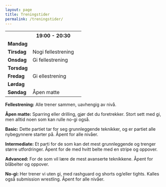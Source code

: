 ```yaml
---
layout: page
title: Treningstider
permalink: /treningstider/
---
```


<table>
<tr><th></th><th>19:00 - 20:30</th><!--th>19:30 - 21:00</th --></tr>
<tr><td style="font-weight: bold;">Mandag</td><td></td><!-- td></td --></tr>
<tr><td style="font-weight: bold;">Tirsdag</td><td>Nogi fellestrening</td><!-- td>Nogi intermediate</td --></tr>
<tr><td style="font-weight: bold;">Onsdag</td><td>Gi fellestrening</td><!-- td>Gi intermediate</td --></tr>
<tr><td style="font-weight: bold;">Torsdag</td><td></td><td></td></tr>
<tr><td style="font-weight: bold;">Fredag</td><td>Gi ellestrening</td><td></td></tr>
<tr><td style="font-weight: bold;">Lørdag</td><td></td><td></td></tr>
<tr><td style="font-weight: bold;">Søndag</td><td>Åpen matte</td><td></td></tr>
</table>

<b>Fellestrening:</b> Alle trener sammen, uavhengig av nivå.

<b>Åpen matte:</b> Sparring eller drilling, gjør det du foretrekker. Stort sett med gi, men alltid noen som kan rulle no-gi også.

<b>Basic:</b> Dette partiet tar for seg grunnleggende teknikker, og er partiet alle nybegynnere starter på. Åpent for alle nivåer.

<b>Intermediate:</b> Et parti for de som kan det mest grunnleggende og trenger større utfordringer. Åpent for de med hvitt belte med en stripe og oppover.

<b>Advanced:</b> For de som vil lære de mest avanserte teknikkene. Åpent for blåbelter og oppover.

<b>No-gi:</b> Her trener vi uten gi, med rashguard og shorts og/eller tights. Kalles også submission wrestling. Åpent for alle nivåer.
